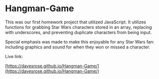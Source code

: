 # Hangman-Game

This was our first homework project that utilized JavaScript.  It utilizes functions for grabbing Star Wars characters stored in an array, replacing with underscores, and preventing duplicate characters from being input.

Special emphasis was made to make this enjoyable for any Star Wars fan: including graphics and sound for when they won or missed a character.

Live link:

[https://davesrose.github.io/Hangman-Game/](https://davesrose.github.io/Hangman-Game/)
